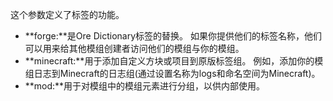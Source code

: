 这个参数定义了标签的功能。

* **forge:**是Ore Dictionary标签的替换。
  如果你提供他们的标签名称，他们可以用来给其他模组创建者访问他们的模组与你的模组。
* **minecraft:**用于添加自定义方块或项目到原版标签组。
  例如，添加你的模组日志到Minecraft的日志组(通过设置名称为logs和命名空间为Minecraft)。
* **mod:**用于对模组中的模组元素进行分组，以供内部使用。
